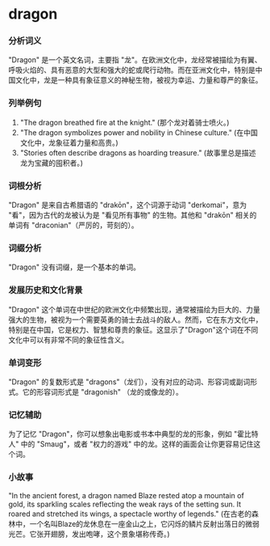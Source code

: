 # dragon

### 分析词义

  

"Dragon" 是一个英文名词，主要指 "龙"。在欧洲文化中，龙经常被描绘为有翼、呼吸火焰的、具有恶意的大型和强大的蛇或爬行动物。而在亚洲文化中，特别是中国文化中，龙是一种具有象征意义的神秘生物，被视为幸运、力量和尊严的象征。

  

### 列举例句

  

1.  "The dragon breathed fire at the knight." (那个龙对着骑士喷火。)
2.  "The dragon symbolizes power and nobility in Chinese culture." (在中国文化中，龙象征着力量和高贵。)
3.  "Stories often describe dragons as hoarding treasure." (故事里总是描述龙为宝藏的囤积者。)

  

### 词根分析

  

"Dragon" 是来自古希腊语的 "drakōn"，这个词源于动词 "derkomai"，意为 "看"，因为古代的龙被认为是 "看见所有事物" 的生物。其他和 "drakōn" 相关的单词有 "draconian"（严厉的，苛刻的）。

  

### 词缀分析

  

"Dragon" 没有词缀，是一个基本的单词。

  

### 发展历史和文化背景

  

"Dragon" 这个单词在中世纪的欧洲文化中频繁出现，通常被描绘为巨大的、力量强大的生物，被视为一个需要英勇的骑士去战斗的敌人。然而，它在东方文化中，特别是在中国，它是权力、智慧和尊贵的象征。这显示了"Dragon"这个词在不同文化中可以有非常不同的象征性含义。

  

### 单词变形

  

"Dragon" 的复数形式是 "dragons"（龙们），没有对应的动词、形容词或副词形式。它的形容词形式是 "dragonish" （龙的或像龙的）。

  

### 记忆辅助

  

为了记忆 "Dragon"，你可以想象出电影或书本中典型的龙的形象，例如 "霍比特人" 中的 "Smaug"，或者 "权力的游戏" 中的龙。这样的画面会让你更容易记住这个词。

  

### 小故事

  

"In the ancient forest, a dragon named Blaze rested atop a mountain of gold, its sparkling scales reflecting the weak rays of the setting sun. It roared and stretched its wings, a spectacle worthy of legends." (在古老的森林中，一个名叫Blaze的龙休息在一座金山之上，它闪烁的鳞片反射出落日的微弱光芒。它张开翅膀，发出咆哮，这个景象堪称传奇。)
